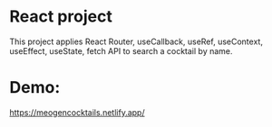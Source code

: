 # React project

This project applies React Router, useCallback, useRef, useContext, useEffect, useState, fetch API to search a cocktail by name.

# Demo:

https://meogencocktails.netlify.app/
